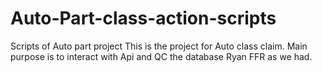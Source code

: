 # Auto-Part-class-action-scripts
Scripts of Auto part project 
This is the project for Auto class claim.
Main purpose is to interact with Api and QC the database Ryan FFR as we had.
